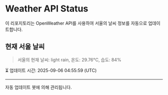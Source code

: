 
# Weather API Status

이 리포지토리는 OpenWeather API를 사용하여 서울의 날씨 정보를 자동으로 업데이트합니다.

## 현재 서울 날씨
> 서울의 현재 날씨: light rain, 온도: 29.76°C, 습도: 84%

⏳ 업데이트 시간: 2025-09-06 04:55:59 (UTC)

---
자동 업데이트 봇에 의해 관리됩니다.
